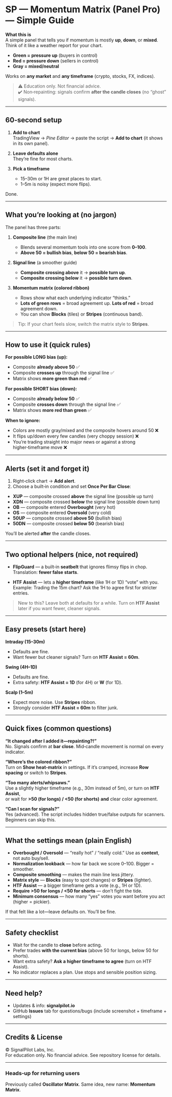 # SP — Momentum Matrix (Panel Pro) — Simple Guide

**What this is**  
A simple panel that tells you if momentum is mostly **up**, **down**, or **mixed**.  
Think of it like a weather report for your chart.

- **Green = pressure up** (buyers in control)
- **Red = pressure down** (sellers in control)
- **Gray = mixed/neutral**

Works on **any market** and **any timeframe** (crypto, stocks, FX, indices).

> ⚠️ Education only. Not financial advice.  
> ✔️ Non‑repainting: signals confirm **after the candle closes** (no “ghost” signals).

---

## 60‑second setup

1) **Add to chart**  
   TradingView → *Pine Editor* → paste the script → **Add to chart** (it shows in its own panel).

2) **Leave defaults alone**  
   They’re fine for most charts.

3) **Pick a timeframe**  
   - 15–30m or 1H are great places to start.  
   - 1–5m is noisy (expect more flips).

Done.

---

## What you’re looking at (no jargon)

The panel has three parts:

1) **Composite line** (the main line)  
   - Blends several momentum tools into one score from **0–100**.  
   - **Above 50 = bullish bias**, **below 50 = bearish bias**.

2) **Signal line** (a smoother guide)  
   - **Composite crossing above** it → **possible turn up**.  
   - **Composite crossing below** it → **possible turn down**.

3) **Momentum matrix (colored ribbon)**  
   - Rows show what each underlying indicator “thinks.”  
   - **Lots of green rows** = broad agreement up. **Lots of red** = broad agreement down.  
   - You can show **Blocks** (tiles) or **Stripes** (continuous band).

> Tip: If your chart feels slow, switch the matrix style to **Stripes**.

---

## How to use it (quick rules)

**For possible LONG bias (up):**
- Composite **already above 50** ✅  
- Composite **crosses up** through the signal line ✅  
- Matrix shows **more green than red** ✅

**For possible SHORT bias (down):**
- Composite **already below 50** ✅  
- Composite **crosses down** through the signal line ✅  
- Matrix shows **more red than green** ✅

**When to ignore:**
- Colors are mostly gray/mixed and the composite hovers around 50 ❌  
- It flips up/down every few candles (very choppy session) ❌  
- You’re trading straight into major news or against a strong higher‑timeframe move ❌

---

## Alerts (set it and forget it)

1) Right‑click chart → **Add alert**.  
2) Choose a built‑in condition and set **Once Per Bar Close**:

- **XUP** — composite crossed **above** the signal line (possible up turn)  
- **XDN** — composite crossed **below** the signal line (possible down turn)  
- **OB** — composite entered **Overbought** (very hot)  
- **OS** — composite entered **Oversold** (very cold)  
- **50UP** — composite crossed **above 50** (bullish bias)  
- **50DN** — composite crossed **below 50** (bearish bias)

You’ll be alerted **after** the candle closes.

---

## Two optional helpers (nice, not required)

- **FlipGuard** — a built‑in **seatbelt** that ignores flimsy flips in chop.  
  Translation: **fewer false starts**.

- **HTF Assist** — lets a **higher timeframe** (like 1H or 1D) “vote” with you.  
  Example: Trading the 15m chart? Ask the 1H to agree first for stricter entries.

> New to this? Leave both at defaults for a while. Turn on **HTF Assist** later if you want fewer, cleaner signals.

---

## Easy presets (start here)

**Intraday (15–30m)**  
- Defaults are fine.  
- Want fewer but cleaner signals? Turn on **HTF Assist = 60m**.

**Swing (4H–1D)**  
- Defaults are fine.  
- Extra safety: **HTF Assist = 1D** (for 4H) or **W** (for 1D).

**Scalp (1–5m)**  
- Expect more noise. Use **Stripes** ribbon.  
- Strongly consider **HTF Assist = 60m** to filter junk.

---

## Quick fixes (common questions)

**“It changed after I added it—repainting?!”**  
No. Signals confirm at **bar close**. Mid‑candle movement is normal on every indicator.

**“Where’s the colored ribbon?”**  
Turn on **Show heat‑matrix** in settings. If it’s cramped, increase **Row spacing** or switch to **Stripes**.

**“Too many alerts/whipsaws.”**  
Use a slightly higher timeframe (e.g., 30m instead of 5m), or turn on **HTF Assist**,  
or wait for **>50 (for longs) / <50 (for shorts)** **and** clear color agreement.

**“Can I scan for signals?”**  
Yes (advanced). The script includes hidden true/false outputs for scanners. Beginners can skip this.

---

## What the settings mean (plain English)

- **Overbought / Oversold** — “really hot” / “really cold.” Use as **context**, not auto buy/sell.  
- **Normalization lookback** — how far back we score 0–100. Bigger = smoother.  
- **Composite smoothing** — makes the main line less jittery.  
- **Matrix style** — **Blocks** (easy to spot changes) or **Stripes** (lighter).  
- **HTF Assist** — a bigger timeframe gets a vote (e.g., 1H or 1D).  
- **Require >50 for longs / <50 for shorts** — don’t fight the tide.  
- **Minimum consensus** — how many “yes” votes you want before you act (higher = pickier).

If that felt like a lot—leave defaults on. You’ll be fine.

---

## Safety checklist

- Wait for the candle to **close** before acting.  
- Prefer trades **with the current bias** (above 50 for longs, below 50 for shorts).  
- Want extra safety? **Ask a higher timeframe to agree** (turn on HTF Assist).  
- No indicator replaces a plan. Use stops and sensible position sizing.

---

## Need help?

- Updates & info: **signalpilot.io**  
- GitHub **Issues** tab for questions/bugs (include screenshot + timeframe + settings)

---

## Credits & License

© SignalPilot Labs, Inc.  
For education only. No financial advice. See repository license for details.

---

### Heads‑up for returning users
Previously called **Oscillator Matrix**. Same idea, new name: **Momentum Matrix**.
